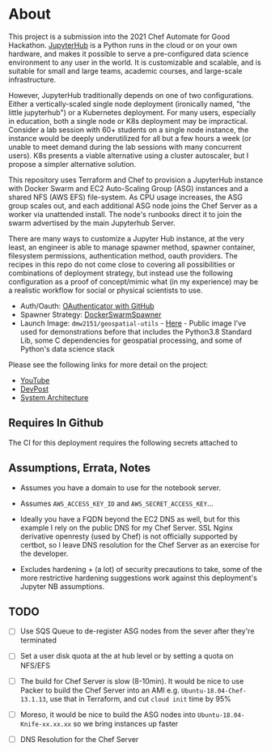 # About

This project is a submission into the 2021 Chef Automate for Good Hackathon. [JupyterHub](https://jupyter.org/hub) is a Python runs in the cloud or on your own hardware, and makes it possible to serve a pre-configured data science environment to any user in the world. It is customizable and scalable, and is suitable for small and large teams, academic courses, and large-scale infrastructure.

However, JupyterHub traditionally depends on one of two configurations. Either a vertically-scaled single node deployment (ironically named, "the little jupyterhub") or a Kubernetes deployment. For many users, especially in education, both a single node or K8s deployment may be impractical. Consider a lab session with 60+ students on a single node instance, the instance would be deeply underutilized for all but a few hours a week (or unable to meet demand during the lab sessions with many concurrent users). K8s presents a viable alternative using a cluster autoscaler, but I propose a simpler alternative solution.

This repository uses Terraform and Chef to provision a JupyterHub instance with Docker Swarm and EC2 Auto-Scaling Group (ASG) instances and a shared NFS (AWS EFS) file-system. As CPU usage increases, the ASG group scales out, and each additional ASG node joins the Chef Server as a worker via unattended install. The node's runbooks direct it to join the swarm advertised by the main Jupyterhub Server.

There are many ways to customize a Jupyter Hub instance, at the very least, an engineer is able to manage spawner method, spawner container, filesystem permissions, authentication method, oauth providers. The recipes in this repo do not come close to covering all possibilities or combinations of deployment strategy, but instead use the following configuration as a proof of concept/mimic what (in my experience) may be a realistic workflow for social or physical scientists to use.

- Auth/Oauth: [OAuthenticator with GitHub](https://jupyterhub.readthedocs.io/en/stable/getting-started/authenticators-users-basics.html#use-oauthenticator-to-support-oauth-with-popular-service-providers)
- Spawner Strategy: [DockerSwarmSpawner](https://github.com/jupyterhub/dockerspawner)
- Launch Image: `dmw2151/geospatial-utils` - [Here](https://hub.docker.com/r/dmw2151/geo) - Public image I've used for demonstrations before that includes the Python3.8 Standard Lib, some C dependencies for geospatial processing, and some of Python's data science stack

Please see the following links for more detail on the project:

- [YouTube](...)
- [DevPost](https://devpost.com/software/autoscaling-jupyterhub)
- [System Architecture](https://tiles.maphub.dev/docs/pages/asg_arch.pdf)


## Requires In Github

The CI for this deployment requires the following secrets attached to 

## Assumptions, Errata, Notes

- Assumes you have a domain to use for the notebook server.

- Assumes `AWS_ACCESS_KEY_ID` and `AWS_SECRET_ACCESS_KEY`...
  
- Ideally you have a FQDN beyond the EC2 DNS as well, but for this example I rely on the public DNS for my Chef Server. SSL Nginx derivative openresty (used by Chef) is not officially supported by certbot, so I leave DNS resolution for the Chef Server as an exercise for the developer.
  
- Excludes hardening + (a lot) of security precautions to take, some of the more restrictive hardening suggestions work against this deployment's Jupyter NB assumptions.

## TODO

- [ ] Use SQS Queue to de-register ASG nodes from the sever after they're terminated

- [ ] Set a user disk quota at the at hub level or by setting a quota on NFS/EFS

- [ ] The build for Chef Server is slow (8-10min). It would be nice to use Packer to build the Chef Server into an AMI e.g. `Ubuntu-18.04-Chef-13.1.13`, use that in Terraform, and cut `cloud init` time by 95%
  
- [ ] Moreso, it would be nice to build the ASG nodes into `Ubuntu-18.04-Knife-xx.xx.xx` so we bring instances up faster

- [ ] DNS Resolution for the Chef Server
